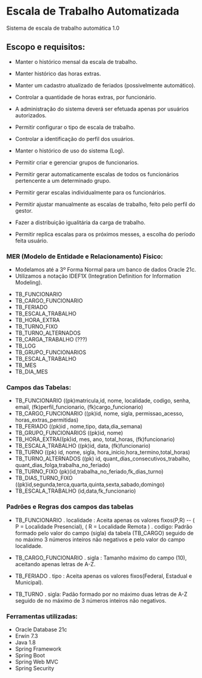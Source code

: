 # Escala de Trabalho Automatizada

Sistema de escala de trabalho automática 1.0


## Escopo e requisitos:

- Manter o histórico mensal da escala de trabalho.
- Manter histórico das horas extras.
- Manter um cadastro atualizado de feriados (possivelmente automático).
- Controlar a quantidade de horas extras, por funcionário.


- A administração do sistema deverá ser efetuada apenas por usuários autorizados.
- Permitir configurar o tipo de escala de trabalho.
- Controlar a identificação do perfil dos usuários.
- Manter o histórico de uso do sistema (Log).


- Permitir criar e gerenciar grupos de funcionarios.
- Permitir gerar automaticamente escalas de todos os funcionários pertencente a um determinado grupo.
- Permitir gerar escalas individualmente para os funcionários.
- Permitir ajustar manualmente as escalas de trabalho, feito pelo perfil do gestor.
- Fazer a distribuição igualitária da carga de trabalho.
- Permitir replica escalas para os próximos messes, a escolha do período feita usuário.


### MER (Modelo de Entidade e Relacionamento) Físico:

* Modelamos até a 3º Forma Normal para um banco de dados Oracle 21c.
* Utilizamos a notação IDEF1X (Integration Definition for Information Modeling).

- TB_FUNCIONARIO
- TB_CARGO_FUNCIONARIO
- TB_FERIADO
- TB_ESCALA_TRABALHO
- TB_HORA_EXTRA
- TB_TURNO_FIXO
- TB_TURNO_ALTERNADOS
- TB_CARGA_TRABALHO (???)
- TB_LOG
- TB_GRUPO_FUNCIONARIOS
- TB_ESCALA_TRABALHO
- TB_MES
- TB_DIA_MES

### Campos das Tabelas:

- TB_FUNCIONARIO ((pk)matricula,id, nome, localidade, codigo, senha, email, (fk)perfil_funcionario, (fk)cargo_funcionario)
- TB_CARGO_FUNCIONARIO ((pk)id, nome, sigla, permissao_acesso, horas_extras_permitidas)
- TB_FERIADO ((pk)id , nome,tipo, data,dia_semana)
- TB_GRUPO_FUNCIONARIOS ((pk)id, nome)
- TB_HORA_EXTRA((pk)id, mes, ano, total_horas, (fk)funcionario)
- TB_ESCALA_TRABALHO ((pk)id, data, (fk)funcionario)
- TB_TURNO ((pk) id, nome, sigla, hora_inicio,hora_termino,total_horas)
- TB_TURNO_ALTERNADOS ((pk) id, quant_dias_consecutivos_trabalho, quant_dias_folga,trabalha_no_feriado)
- TB_TURNO_FIXO (pk)(id,trabalha_no_feriado,fk_dias_turno)
- TB_DIAS_TURNO_FIXO ((pk)id,segunda,terca,quarta,quinta,sexta,sabado,domingo)
- TB_ESCALA_TRABALHO (id,data,fk_funcionario)

### Padrões e Regras dos campos das tabelas

- TB_FUNCIONARIO
. localidade : Aceita apenas os valores fixos(P,R) -- ( P = Localidade Presencial), ( R = Localidade Remota )
. codigo: Padrão formado pelo valor do campo (sigla) da tabela (TB_CARGO) seguido de no máximo 3 números inteiros não negativos e pelo valor do campo localidade.

- TB_CARGO_FUNCIONARIO
. sigla : Tamanho máximo do campo (10), aceitando apenas letras de A-Z.

- TB_FERIADO
. tipo : Aceita apenas os valores fixos(Federal, Estadual e Municipal).

- TB_TURNO
. sigla: Padão formado por no máximo duas letras de A-Z seguido de no máximo de 3 números inteiros não negativos.

### Ferramentas utilizadas:

- Oracle Database 21c
- Erwin 7.3
- Java 1.8
- Spring Framework
- Spring Boot
- Spring Web MVC
- Spring Security













